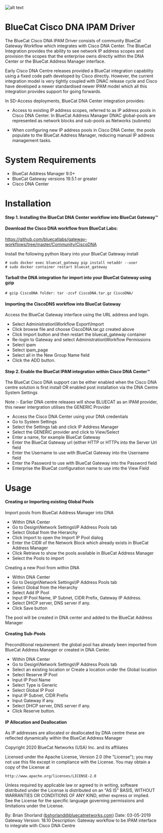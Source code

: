 ![alt text](logo.png "logo")

# BlueCat Cisco DNA IPAM Driver
The BlueCat Cisco DNA IPAM Driver consists of community BlueCat Gateway Workflow which integrates with Cisco DNA Center.
The BlueCat Integration provides the ability to see network IP address scopes and provision the scopes that the enterprise owns directly within the DNA Center or the BlueCat Address Manager interface.

Early Cisco DNA Centre releases provided a BlueCat integration capability using a fixed code path developed by Cisco directly. However, the current integration model is very tightly coupled with DNAC release cycle and Cisco have developed a newer standardised newer IPAM model which all this integration provides support for going forwards.

In SD-Access deployments, BlueCat DNA Center integration provides:

- Access to existing IP address scopes, referred to as IP address pools in Cisco DNA Center. In BlueCat Address Manager DNAC global-pools are represented as network blocks and sub-pools as Networks (subnets)

- When configuring new IP address pools in Cisco DNA Center, the pools populate to the BlueCat Address Manager, reducing manual IP address management tasks.

# System Requirements

- BlueCat Address Manager 9.0+
- BlueCat Gateway versions 19.5.1 or greater
- Cisco DNA Center

# Installation

#### Step 1. Installing the BlueCat DNA Center workflow into BlueCat Gateway™

#### Download the Cisco DNA workflow from BlueCat Labs:

https://github.com/bluecatlabs/gateway-workflows/tree/master/Community/CiscoDNA

Install the following python libary into your BlueCat Gateway install

    # sudo docker exec bluecat_gateway pip install netaddr --user 
    # sudo docker container restart bluecat_gateway

#### Tarball the DNA integration for import into your BlueCat Gateway using gzip

    # gzip CiscoDNA folder: tar -zcvf CiscoDNA.tar.gz CiscoDNA/

#### Importing the CiscoDNS workflow into BlueCat Gateway

Access the BlueCat Gateway interface using the URL address and login.
- Select Administration\Workflow Export\Import
- Click browse file and choose CiscoDNA.tar.gz created above
- Click Import button and then restart the bluecat_gateway container
- Re-login to Gateway and select Administration\Workflow Permissions
- Select ipam
- Select ipam_page
- Select all in the New Group Name field
- Click the ADD button.

#### Step 2. Enable the BlueCat IPAM integration within Cisco DNA Center™ 

The BlueCat Cisco DNA support can be either enabled when the Cisco DNA centre solution is first install OR enabled post installation via the DNA Centre System Settings

Note :- Earlier DNA centre releases will show BLUECAT as an IPAM provider, this newer intergration utilises the GENERIC Provider

- Access the Cisco DNA Center using your DNA credentials
- Go to System Settings
- Select the Settings tab and click IP Address Manager
- Select the GENERIC provider and click to View/Select
- Enter a name, for example BlueCat Gateway
- Enter the BlueCat Gateway url (either HTTP or HTTPs into the Server Url field
- Enter the Username to use with BlueCat Gateway into the Username field
- Enter the Password to use with BlueCat Gateway into the Password field
- Enterprise the BlueCat configuration name to use into the View Field

# Usage

#### Creating or Importing existing Global Pools
Import pools from BlueCat Address Manager into DNA
- Within DNA Center
- Go to Design\Network Settings\IP Address Pools tab
- Select Global from the Hierarchy
- Click Import to open the Import IP Pool dialog
- Enter the CIDR of the Network Block which already exists in BlueCat Address Manager 
- Click Retrieve to show the pools available in BlueCat Address Manager
- Select the Pools to import

Creating a new Pool from within DNA
- Within DNA Center
- Go to Design\Network Settings\IP Address Pools tab
- Select Global from the Hierarchy
- Select Add IP Pool
- Input IP Pool Name, IP Subnet, CIDR Prefix, Gateway IP Address.
- Select DHCP server, DNS server if any.
- Click Save button

The pool will be created in DNA center and added to the BlueCat Address Manager

#### Creating Sub-Pools
Preconditional requirement: the global pool has already been imported from BlueCat Address Manager or created in DNA Center.
- Within DNA Center
- Go to Design\Network Settings\IP Address Pools tab
- Select an existing location or Create a location under the Global location
- Select Reserve IP Pool
- Input IP Pool Name
- Select Type is Generic
- Select Global IP Pool
- Input IP Subnet, CIDR Prefix
- Input Gateway if any.
- Select DHCP server, DNS server if any.
- Click Reserve button.

#### IP Allocation and Deallocation 
As IP addresses are allocated or deallocated by DNA centre these are reflected dynamically within the BlueCat Address Manager


Copyright 2020 BlueCat Networks (USA) Inc. and its affiliates

Licensed under the Apache License, Version 2.0 (the "License");
you may not use this file except in compliance with the License.
You may obtain a copy of the License at

    http://www.apache.org/licenses/LICENSE-2.0

Unless required by applicable law or agreed to in writing, software
distributed under the License is distributed on an "AS IS" BASIS,
WITHOUT WARRANTIES OR CONDITIONS OF ANY KIND, either express or implied.
See the License for the specific language governing permissions and
limitations under the License.

By: Brian Shorland (bshorland@bluecatnetworks.com)
Date: 03-05-2019
Gateway Version: 18.10
Description: Gateway workflow to be IPAM interface to integrate with Cisco DNA Centre


